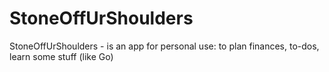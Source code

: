 # StoneOffUrShoulders
StoneOffUrShoulders - is an app for personal use: to plan finances, to-dos, learn some stuff (like Go)
